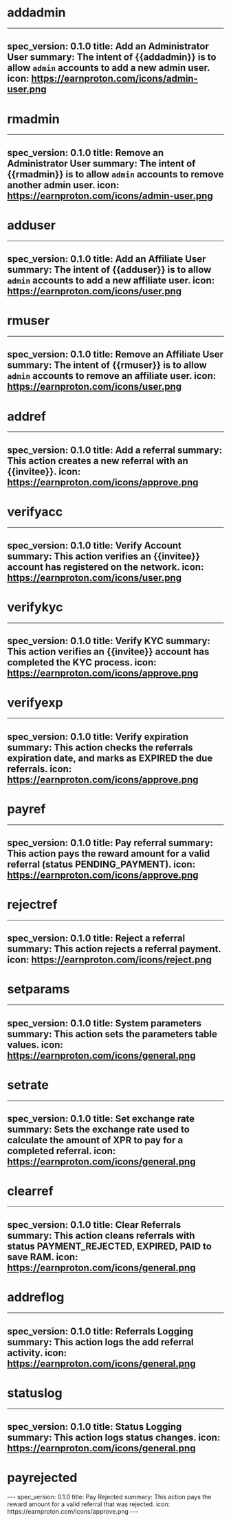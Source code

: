<h1 class="contract">addadmin</h1>

---
spec_version: 0.1.0
title: Add an Administrator User
summary: The intent of {{addadmin}} is to allow `admin` accounts to add a new admin user.
icon: https://earnproton.com/icons/admin-user.png
---

<h1 class="contract">rmadmin</h1>

---
spec_version: 0.1.0
title: Remove an Administrator User
summary: The intent of {{rmadmin}} is to allow `admin` accounts to remove another admin user.
icon: https://earnproton.com/icons/admin-user.png
---

<h1 class="contract">adduser</h1>

---
spec_version: 0.1.0
title: Add an Affiliate User
summary: The intent of {{adduser}} is to allow `admin` accounts to add a new affiliate user.
icon: https://earnproton.com/icons/user.png
---

<h1 class="contract">rmuser</h1>

---
spec_version: 0.1.0
title: Remove an Affiliate User
summary: The intent of {{rmuser}} is to allow `admin` accounts to remove an affiliate user.
icon: https://earnproton.com/icons/user.png
---

<h1 class="contract">addref</h1>

---
spec_version: 0.1.0
title: Add a referral
summary: This action creates a new referral with an {{invitee}}.
icon: https://earnproton.com/icons/approve.png
---

<h1 class="contract">verifyacc</h1>

---
spec_version: 0.1.0
title: Verify Account
summary: This action verifies an {{invitee}} account has registered on the network.
icon: https://earnproton.com/icons/user.png
---

<h1 class="contract">verifykyc</h1>

---
spec_version: 0.1.0
title: Verify KYC
summary: This action verifies an {{invitee}} account has completed the KYC process.
icon: https://earnproton.com/icons/approve.png
---

<h1 class="contract">verifyexp</h1>

---
spec_version: 0.1.0
title: Verify expiration
summary: This action checks the referrals expiration date, and marks as EXPIRED the due referrals.
icon: https://earnproton.com/icons/approve.png
---

<h1 class="contract">payref</h1>

---
spec_version: 0.1.0
title: Pay referral
summary: This action pays the reward amount for a valid referral (status PENDING_PAYMENT).
icon: https://earnproton.com/icons/approve.png
---

<h1 class="contract">rejectref</h1>

---
spec_version: 0.1.0
title: Reject a referral
summary: This action rejects a referral payment.
icon: https://earnproton.com/icons/reject.png
---

<h1 class="contract">setparams</h1>

---
spec_version: 0.1.0
title: System parameters
summary: This action sets the parameters table values.
icon: https://earnproton.com/icons/general.png
---

<h1 class="contract">setrate</h1>

---
spec_version: 0.1.0
title: Set exchange rate
summary: Sets the exchange rate used to calculate the amount of XPR to pay for a completed referral.
icon: https://earnproton.com/icons/general.png
---

<h1 class="contract">clearref</h1>

---
spec_version: 0.1.0
title: Clear Referrals
summary: This action cleans referrals with status PAYMENT_REJECTED, EXPIRED, PAID to save RAM.
icon: https://earnproton.com/icons/general.png
---

<h1 class="contract">addreflog</h1>

---
spec_version: 0.1.0
title: Referrals Logging
summary: This action logs the add referral activity.
icon: https://earnproton.com/icons/general.png
---

<h1 class="contract">statuslog</h1>

---
spec_version: 0.1.0
title: Status Logging
summary: This action logs status changes.
icon: https://earnproton.com/icons/general.png
---

<h1 class="contract">payrejected</h1>
---
spec_version: 0.1.0
title: Pay Rejected
summary: This action pays the reward amount for a valid referral that was rejected.
icon: https://earnproton.com/icons/approve.png
---